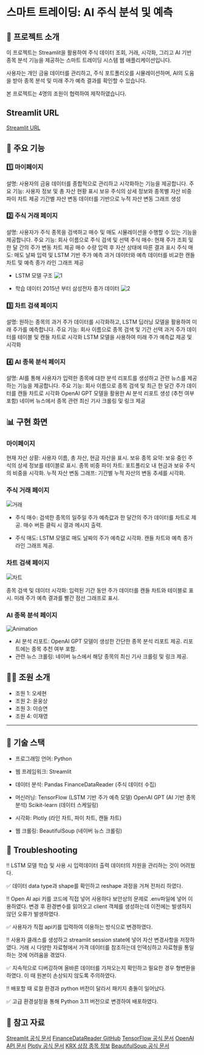 # 스마트 트레이딩: AI 주식 분석 및 예측


## 📝 프로젝트 소개
이 프로젝트는 Streamlit을 활용하여 주식 데이터 조회, 거래, 시각화, 그리고 AI 기반 종목 분석 기능을 제공하는 스마트 트레이딩 시스템 웹 애플리케이션입니다.

사용자는 개인 금융 데이터를 관리하고, 주식 포트폴리오를 시뮬레이션하며, AI의 도움을 받아 종목 분석 및 미래 주가 예측 결과를 확인할 수 있습니다. 

본 프로젝트는 4명의 조원이 협력하여 제작하였습니다.

## Streamlit URL
[Streamlit URL](https://smart-treding-stock.streamlit.app/)
## 📂 주요 기능
### 1️⃣ 마이페이지
설명: 사용자의 금융 데이터를 종합적으로 관리하고 시각화하는 기능을 제공합니다.
주요 기능:
사용자 정보 및 총 자산 현황 표시
보유 주식의 상세 정보와 종목별 자산 비중 파이 차트 제공
기간별 자산 변동 데이터를 기반으로 누적 자산 변동 그래프 생성

### 2️⃣ 주식 거래 페이지
설명: 사용자가 주식 종목을 검색하고 매수 및 매도 시뮬레이션을 수행할 수 있는 기능을 제공합니다.
주요 기능:
회사 이름으로 주식 검색 및 선택
주식 매수:
현재 주가 조회 및 한 달 간의 주가 변동 차트 제공
매수 수량 입력 후 자산 상태에 따른 결과 표시
주식 매도:
매도 날짜 입력 및 LSTM 기반 주가 예측
과거 데이터와 예측 데이터를 비교한 캔들 차트 및 예측 종가 라인 그래프 제공

- LSTM 모델 구조
![1](https://github.com/user-attachments/assets/2e82ffa0-dbcc-4230-980a-625f168b6c07)



- 학습 데이터
  2015년 부터 삼성전자 종가 데이터
![2](https://github.com/user-attachments/assets/8cd21923-a98d-4221-b232-d058e520c051)




### 3️⃣ 차트 검색 페이지
설명: 원하는 종목의 과거 주가 데이터를 시각화하고, LSTM 딥러닝 모델을 활용하여 미래 주가를 예측합니다.
주요 기능:
회사 이름으로 종목 검색 및 기간 선택
과거 주가 데이터를 테이블 및 캔들 차트로 시각화
LSTM 모델을 사용하여 미래 주가 예측값 제공 및 시각화

### 4️⃣ AI 종목 분석 페이지
설명: AI를 통해 사용자가 입력한 종목에 대한 분석 리포트를 생성하고 관련 뉴스를 제공하는 기능을 제공합니다.
주요 기능:
회사 이름으로 종목 검색 및 최근 한 달간 주가 데이터를 캔들 차트로 시각화
OpenAI GPT 모델을 활용한 AI 분석 리포트 생성 (추천 여부 포함)
네이버 뉴스에서 종목 관련 최신 기사 크롤링 및 링크 제공


## 📊 구현 화면

### 마이페이지
현재 자산 상황: 사용자 이름, 총 자산, 현금 자산을 표시.
보유 종목 요약: 보유 중인 주식의 상세 정보를 테이블로 표시.
종목 비중 파이 차트: 포트폴리오 내 현금과 보유 주식의 비중을 시각화.
누적 자산 변동 그래프: 기간별 누적 자산의 변동 추세를 시각화.

### 주식 거래 페이지
![거래](https://github.com/user-attachments/assets/af602a6b-93f6-4241-acbf-40e4e5129e21)


- 주식 매수:
검색한 종목의 일주일 주가 예측값과 한 달간의 주가 데이터를 차트로 제공.
매수 버튼 클릭 시 결과 메시지 출력.

- 주식 매도:
LSTM 모델로 매도 날짜의 주가 예측값 시각화.
캔들 차트와 예측 종가 라인 그래프 제공.

### 차트 검색 페이지
![차트](https://github.com/user-attachments/assets/eea37969-1c58-4954-a5d2-5b582873e460)


종목 검색 및 데이터 시각화:
입력된 기간 동안 주가 데이터를 캔들 차트와 테이블로 표시.
미래 주가 예측 결과를 빨간 점선 그래프로 표시.

### AI 종목 분석 페이지

![Animation](https://github.com/user-attachments/assets/149a4139-8d45-4a50-8a23-b9ed161abeee)

- AI 분석 리포트:
OpenAI GPT 모델이 생성한 간단한 종목 분석 리포트 제공.
리포트에는 종목 추천 여부 포함.
- 관련 뉴스 크롤링:
네이버 뉴스에서 해당 종목의 최신 기사 크롤링 및 링크 제공.

## 👩‍💻 조원 소개
- 조원 1: 오세현
- 조원 2: 윤웅상
- 조원 3: 이승연
- 조원 4: 이재영
---------------------------------------------
## 📜 기술 스택
- 프로그래밍 언어: Python

- 웹 프레임워크: Streamlit

- 데이터 분석:
Pandas
FinanceDataReader (주식 데이터 수집)

- 머신러닝:
TensorFlow (LSTM 기반 주가 예측 모델)
OpenAI GPT (AI 기반 종목 분석)
Scikit-learn (데이터 스케일링)

- 시각화:
Plotly (라인 차트, 파이 차트, 캔들 차트)

- 웹 크롤링:
BeautifulSoup (네이버 뉴스 크롤링)

## 👿 Troubleshooting
‼️ LSTM 모델 학습 및 사용 시 입력데이터 출력 데이터의 차원을 관리하는 것이 어려웠다.
  
  ✅ 데이터 data type과 shape를 확인하고 reshape 과정을 거쳐 전처리 하였다.


‼️ Open AI api 키를 코드에 직접 넣어 사용하다 보안상의 문제로 .env파일에 넣어 이용하였다. 변경 후 환경변수를 읽어오고 client 객체를 생성하는데 이전에는 발생하지 않던 오류가 발생하였다.
  
  ✅ 사용자가 직접 api키를 입력하여 이용하는 방식으로 변경하였다.


‼️ 사용자 클래스를 생성하고 streamlit session state에 넣어 자산 변경사항을 저장하였다. 거래 시 다양한 자료형에서 가격 데이터를 참조하는데 인덱싱하고 자료형을 통일하는 것에 어려움을 겪었다.
  
  ✅ 지속적으로 디버깅하며 올바른 데이터를 가져오는지 확인하고 필요한 경우 형변환을 하였다. 이 때 원본이 손상되지 않도록 주의하였다.


‼️ 배포할 때 로컬 환경과 python 버전이 달라서 패키지 충돌이 일어났다.
  
  ✅ 고급 환경설정을 통해 Python 3.11 버전으로 변경하여 배포하였다.
  
    
## 📌 참고 자료
[Streamlit 공식 문서](https://docs.streamlit.io/)
[FinanceDataReader GitHub](https://github.com/FinanceData/FinanceDataReader)
[TensorFlow 공식 문서](https://www.tensorflow.org/?hl=ko)
[OpenAI API 문서](https://platform.openai.com/docs/overview)
[Plotly 공식 문서](https://plotly.com/python/)
[KRX 상장 종목 정보](https://kind.krx.co.kr/main.do?method=loadInitPage&scrnmode=1)
[BeautifulSoup 공식 문서](https://www.crummy.com/software/BeautifulSoup/bs4/doc/)
